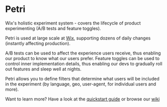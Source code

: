 Petri
=====

Wix's holistic experiment system - covers the lifecycle of product experimenting (A/B tests and feature toggles).

Petri is used at large scale at [Wix](http://www.wix.com), supporting dozens of daily changes (instantly affecting production).  

A/B tests can be used to affect the experience users receive, thus enabling our product to know what our users prefer.
Feature toggles can be used to control inner implementation details, thus enabling our devs to gradually roll out features and sleep well at nights.  

Petri allows you to define filters that determine what users will be included in the experiment (by language, geo, user-agent, for individual users and more).

Want to learn more? Have a look at the [quickstart guide](https://github.com/wix/petri/wiki/Quickstart-Guide) or browse our [wiki](https://github.com/wix/petri/wiki/PETRI)
